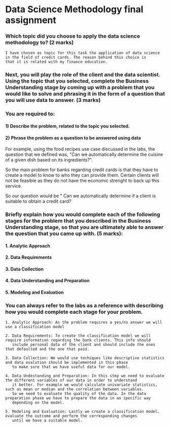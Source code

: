 # Data Science Methodology final assignment

### Which topic did you choose to apply the data science methodology to? (2 marks)

```
I have chosen as topic for this task the application of data science in the field of credit cards. The reason behind this choice is
that it is related with my finance education.
```

### Next, you will play the role of the client and the data scientist. Using the topic that you selected, complete the Business Understanding stage by coming up with a problem that you would like to solve and phrasing it in the form of a question that you will use data to answer. (3 marks)

### You are required to:

#### 1) Describe the problem, related to the topic you selected.
#### 2) Phrase the problem as a question to be answered using data

For example, using the food recipes use case discussed in the labs, the question that we defined was, "Can we automatically determine the cuisine of a given dish based on its ingredients?".

So the main problem for banks regarding credit cards is that they have to create a model to know to who they can provide them. Certain clients will not be feasible  as they do not have the economic strenght to back up this service.

So our question would be " Can we automatically determine if a client is suitable to obtain a credit card?

### Briefly explain how you would complete each of the following stages for the problem that you described in the Business Understanding stage, so that you are ultimately able to answer the question that you came up with. (5 marks):

#### 1. Analytic Approach
#### 2. Data Requirements
#### 3. Data Collection
#### 4. Data Understanding and Preparation
#### 5. Modeling and Evaluation

### You can always refer to the labs as a reference with describing how you would complete each stage for your problem.
```
1. Analytic Approach: As the problem requires a yes/no answer we will use a classification model

2. Data Requirements: To create the classification model we will require information regarding the bank clients. This info should
   include personal data of the client and should include the ones that defaulted and the one that paid.

3. Data Collection: We would use techiques like descriptive statistics and data evalution should be implemented in this phase 
   to make sure that we have useful data for our model.

4. Data Undestanding and Preparation: In this step we need to evaluate the different variables of our data in order to understand
   it better. For example we would calculate univariate statistics, such as mean or median and the correlation between variables. 
   So we need to evaluate the quality of the data. In the data preparation phase we have to prepare the data in an specific way 
   depending on the model.

5. Modeling and Evaluation: Lastly we create a classification model, evaluate the outcome and perform the corresponding changes
   until we have a suitable model.
```
